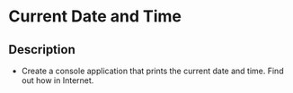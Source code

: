# Current Date and Time

## Description
- Create a console application that prints the current date and time. Find out how in Internet.
